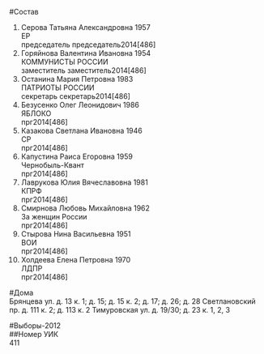 #Состав  
1. Серова Татьяна Александровна 1957  
    ЕР  
    председатель председатель2014[486]  
2. Горяйнова Валентина Ивановна 1954  
    КОММУНИСТЫ РОССИИ  
    заместитель заместитель2014[486]  
3. Останина Мария Петровна 1983  
    ПАТРИОТЫ РОССИИ  
    секретарь секретарь2014[486]  
4. Безусенко Олег Леонидович 1986  
    ЯБЛОКО  
    прг2014[486]  
5. Казакова Светлана Ивановна 1946  
    СР  
    прг2014[486]  
6. Капустина Раиса Егоровна 1959  
    Чернобыль-Квант  
    прг2014[486]  
7. Лаврукова Юлия Вячеславовна 1981  
    КПРФ  
    прг2014[486]  
8. Смирнова Любовь Михайловна 1962  
    За женщин России  
    прг2014[486]  
9. Стырова Нина Васильевна 1951  
    ВОИ  
    прг2014[486]  
10. Холдеева Елена Петровна 1970  
    ЛДПР  
    прг2014[486]  
  
#Дома  
Брянцева ул. д. 13 к. 1; д. 15; д. 15 к. 2; д. 17; д. 26; д. 28 Светлановский пр. д. 111 к. 2; д. 113 к. 2 Тимуровская ул. д. 19/30; д. 23 к. 1, 2, 3  
  
#Выборы-2012  
##Номер УИК  
411  
